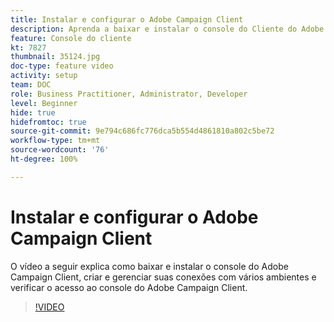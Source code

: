 ```yaml
---
title: Instalar e configurar o Adobe Campaign Client
description: Aprenda a baixar e instalar o console do Cliente do Adobe Campaign, criar e gerenciar suas conexões com vários ambientes e verificar o acesso ao console do Cliente do Adobe Campaign.
feature: Console do cliente
kt: 7827
thumbnail: 35124.jpg
doc-type: feature video
activity: setup
team: DOC
role: Business Practitioner, Administrator, Developer
level: Beginner
hide: true
hidefromtoc: true
source-git-commit: 9e794c686fc776dca5b554d4861810a802c5be72
workflow-type: tm+mt
source-wordcount: '76'
ht-degree: 100%

---
```



# Instalar e configurar o Adobe Campaign Client

O vídeo a seguir explica como baixar e instalar o console do Adobe Campaign Client, criar e gerenciar suas conexões com vários ambientes e verificar o acesso ao console do Adobe Campaign Client.

>[!VIDEO](https://video.tv.adobe.com/v/35124?quality=12)
